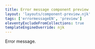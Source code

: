 ```yaml
---
title: Error message component preview
layout: 'layouts/component-preview.njk'
tags: ['errormessageEN', 'preview']
eleventyExcludeFromCollections: true
templateEngineOverride: njk
---
```


<gcds-error-message message-id="example-message">
  Error message.
</gcds-error-message>
